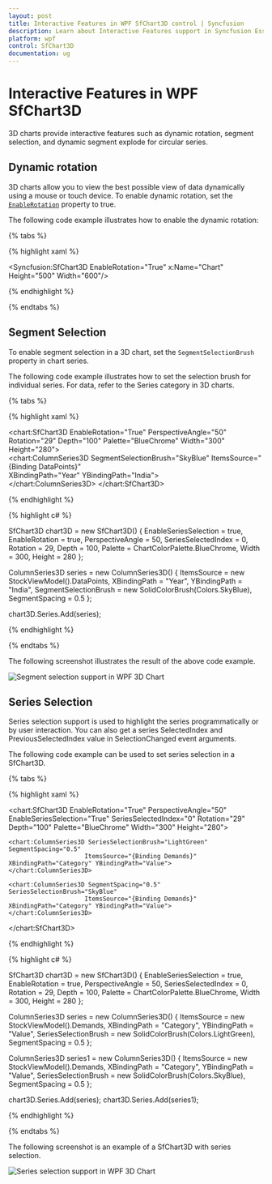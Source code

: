 ```yaml
---
layout: post
title: Interactive Features in WPF SfChart3D control | Syncfusion
description: Learn about Interactive Features support in Syncfusion Essential Studio® WPF SfChart3D control, its elements and more.
platform: wpf
control: SfChart3D
documentation: ug
---
```


# Interactive Features in WPF SfChart3D

3D charts provide interactive features such as dynamic rotation, segment selection, and dynamic segment explode for circular series.

## Dynamic rotation

3D charts allow you to view the best possible view of data dynamically using a mouse or touch device. To enable dynamic rotation, set the [`EnableRotation`](https://help.syncfusion.com/cr/wpf/Syncfusion.UI.Xaml.Charts.SfChart3D.html#Syncfusion_UI_Xaml_Charts_SfChart3D_EnableRotation) property to true.

The following code example illustrates how to enable the dynamic rotation:

{% tabs %}

{% highlight xaml %}

<Syncfusion:SfChart3D EnableRotation="True" x:Name="Chart" Height="500" Width="600"/>

{% endhighlight %}

{% endtabs %}
 
## Segment Selection

To enable segment selection in a 3D chart, set the `SegmentSelectionBrush` property in chart series.

The following code example illustrates how to set the selection brush for individual series. For data, refer to the Series category in 3D charts.

{% tabs %}

{% highlight xaml %}

<chart:SfChart3D EnableRotation="True" PerspectiveAngle="50" Rotation="29" Depth="100" Palette="BlueChrome" Width="300" Height="280">            
    <chart:ColumnSeries3D SegmentSelectionBrush="SkyBlue" ItemsSource="{Binding DataPoints}"  
                         XBindingPath="Year" YBindingPath="India">               
    </chart:ColumnSeries3D>
</chart:SfChart3D>
	
{% endhighlight %}

{% highlight c# %}

SfChart3D chart3D = new SfChart3D()
{
    EnableSeriesSelection = true,
    EnableRotation = true,
    PerspectiveAngle = 50,
    SeriesSelectedIndex = 0,
    Rotation = 29,
    Depth = 100,
    Palette = ChartColorPalette.BlueChrome,
    Width = 300,
    Height = 280
};

ColumnSeries3D series = new ColumnSeries3D()
{
    ItemsSource = new StockViewModel().DataPoints,
    XBindingPath = "Year",
    YBindingPath = "India",
    SegmentSelectionBrush = new SolidColorBrush(Colors.SkyBlue),
    SegmentSpacing = 0.5
};
            
chart3D.Series.Add(series);

{% endhighlight %}

{% endtabs %}

The following screenshot illustrates the result of the above code example.

![Segment selection support in WPF 3D Chart](3D-Charts_images/Interaction/SegmentSelection.png)

## Series Selection

Series selection support is used to highlight the series programmatically or by user interaction. You can also get a series SelectedIndex and PreviousSelectedIndex value in SelectionChanged event arguments. 

The following code example can be used to set series selection in a SfChart3D.

{% tabs %}

{% highlight xaml %}

<chart:SfChart3D EnableRotation="True" PerspectiveAngle="50" 
                EnableSeriesSelection="True" SeriesSelectedIndex="0"
                Rotation="29" Depth="100" Palette="BlueChrome" Width="300" Height="280">
          
    <chart:ColumnSeries3D SeriesSelectionBrush="LightGreen" SegmentSpacing="0.5" 
                         ItemsSource="{Binding Demands}" XBindingPath="Category" YBindingPath="Value">
    </chart:ColumnSeries3D>

    <chart:ColumnSeries3D SegmentSpacing="0.5" SeriesSelectionBrush="SkyBlue" 
                         ItemsSource="{Binding Demands}" XBindingPath="Category" YBindingPath="Value">
    </chart:ColumnSeries3D>

</chart:SfChart3D>

{% endhighlight %}

{% highlight c# %}

SfChart3D chart3D = new SfChart3D()
{
    EnableSeriesSelection = true,
    EnableRotation = true,
    PerspectiveAngle = 50,
    SeriesSelectedIndex = 0,
    Rotation = 29,
    Depth = 100,
    Palette = ChartColorPalette.BlueChrome,
    Width = 300,
    Height = 280
};

ColumnSeries3D series = new ColumnSeries3D()
{
    ItemsSource = new StockViewModel().Demands,
    XBindingPath = "Category",
    YBindingPath = "Value",
    SeriesSelectionBrush = new SolidColorBrush(Colors.LightGreen),
    SegmentSpacing = 0.5
};

ColumnSeries3D series1 = new ColumnSeries3D()
{
    ItemsSource = new StockViewModel().Demands,
    XBindingPath = "Category",
    YBindingPath = "Value",
    SeriesSelectionBrush = new SolidColorBrush(Colors.SkyBlue),
    SegmentSpacing = 0.5
};

chart3D.Series.Add(series);
chart3D.Series.Add(series1);

{% endhighlight %}

{% endtabs %}

The following screenshot is an example of a SfChart3D with series selection.

![Series selection support in WPF 3D Chart](3D-Charts_images/Interaction/SeriesSelection.png)